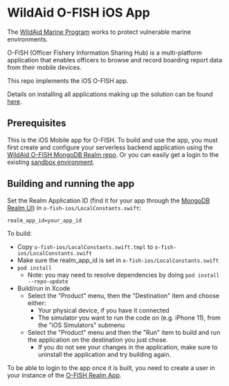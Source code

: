 # WildAid O-FISH iOS App

The [WildAid Marine Program](https://marine.wildaid.org/) works to protect vulnerable marine environments.

O-FISH (Officer Fishery Information Sharing Hub) is a multi-platform application that enables officers to browse and record boarding report data from their mobile devices.

This repo implements the iOS O-FISH app.

Details on installing all applications making up the solution can be found [here](http://wildaid.github.io/).

## Prerequisites

This is the iOS Mobile app for O-FISH. To build and use the app, you must first create and configure your serverless backend application using the [WildAid O-FISH MongoDB Realm repo](https://github.com/WildAid/o-fish-realm). Or you can easily get a login to the existing [sandbox environment](https://bit.ly/ofishsandbox).

## Building and running the app

Set the Realm Application ID (find it for your app through the [MongoDB Realm UI](https://realm.mongodb.com)) in `o-fish-ios/LocalConstants.swift`:

```
realm_app_id=your_app_id
```

To build:
- Copy `o-fish-ios/LocalConstants.swift.tmpl` to `o-fish-ios/LocalConstants.swift`
- Make sure the realm_app_id is set in `o-fish-ios/LocalConstants.swift`
- `pod install`
  - Note: you may need to resolve dependencies by doing `pod install --repo-update`
- Build/run in Xcode
  - Select the "Product" menu, then the "Destination" item and choose either:
    - Your physical device, if you have it connected
    - The simulator you want to run the code on (e.g. iPhone 11), from the "iOS Simulators" submenu
  - Select the "Product" menu and then the "Run" item to build and run the application on the destination you just chose.
    - If you do not see your changes in the application, make sure to uninstall the application and try building again.

To be able to login to the app once it is built, you need to create a user in your instance of the [O-FISH Realm App](https://github.com/WildAid/o-fish-realm).
